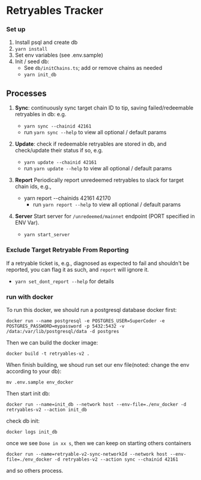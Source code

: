 # Retryables Tracker

### Set up

1. Install psql and create db
1. `yarn install`
1. Set env variables (see .env.sample)
1. Init / seed db:
   - See `db/initChains.ts`; add or remove chains as needed
   - `yarn init_db`

## Processes

1. **Sync**: continuously sync target chain ID to tip, saving failed/redeemable retryables in db: e.g.

   - `yarn sync --chainid 42161`
   - run `yarn sync --help` to view all optional / default params

2. **Update**: check if redeemable retryables are stored in db, and check/update their status if so, e.g.

   - `yarn update --chainid 42161`
   - run `yarn update --help` to view all optional / default params

3. **Report** Periodically report unredeemed retryables to slack for target chain ids, e.g.,

   - yarn report --chainids 42161 42170
     - run `yarn report --help` to view all optional / default params

4. **Server** Start server for `/unredeemed/mainnet` endpoint (PORT specified in ENV Var).
   - `yarn start_server`

### Exclude Target Retryable From Reporting

If a retryable ticket is, e.g., diagnosed as expected to fail and shouldn't be reported, you can flag it as such, and `report` will ignore it.

- `yarn set_dont_report --help` for details

### run with docker

To run this docker, we should run a postgresql database docker first:

```
docker run --name postgresql -e POSTGRES_USER=SuperCoder -e POSTGRES_PASSWORD=mypassword -p 5432:5432 -v /data:/var/lib/postgresql/data -d postgres
```

Then we can build the docker image:

```
docker build -t retryables-v2 .
```

When finish building, we shoud run set our env file(noted: change the env according to your db):

```
mv .env.sample env_docker
```

Then start init db:

```
docker run --name=init_db --network host --env-file=./env_docker -d retryables-v2 --action init_db
```

check db init:

```
docker logs init_db
```

once we see `Done in xx s`, then we can keep on starting others containers

```
docker run --name=retryable-v2-sync-networkId --network host --env-file=./env_docker -d retryables-v2 --action sync --chainid 42161
```

and so others process.
